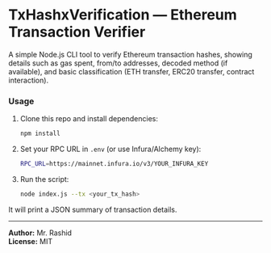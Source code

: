 # TxHashxVerification — Ethereum Transaction Verifier

A simple Node.js CLI tool to verify Ethereum transaction hashes, showing details such as gas spent, from/to addresses, decoded method (if available), and basic classification (ETH transfer, ERC20 transfer, contract interaction).

### Usage

1. Clone this repo and install dependencies:
   ```bash
   npm install
   ```

2. Set your RPC URL in `.env` (or use Infura/Alchemy key):
   ```bash
   RPC_URL=https://mainnet.infura.io/v3/YOUR_INFURA_KEY
   ```

3. Run the script:
   ```bash
   node index.js --tx <your_tx_hash>
   ```

It will print a JSON summary of transaction details.

---
**Author:** Mr. Rashid  
**License:** MIT
